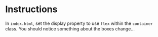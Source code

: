 # Instructions

In `index.html`, set the display property to use `flex` within the `container` class. You should notice something about the boxes change...